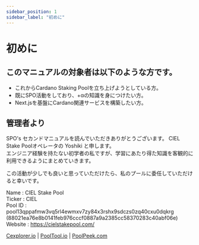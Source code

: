 ```yaml
---
sidebar_position: 1
sidebar_label: "初めに"
---
```


# 初めに

## このマニュアルの対象者は以下のような方です。
- これからCardano Staking Poolを立ち上げようとしている方。
- 既にSPO活動をしており、+αの知識を身につけたい方。
- Next.jsを基盤にCardano関連サービスを構築したい方。

## 管理者より
SPO's セカンドマニュアルを読んでいただきありがとうございます。
CIEL Stake Poolオペレータの Yoshiki と申します。  
エンジニア経験を持たない初学者の私ですが、学習にあたり得た知識を客観的に利用できるようにまとめていきます。

この活動が少しでも良いと思っていただけたら、私のプールに委任していただけると幸いです。

Name : CIEL Stake Pool  
Ticker : CIEL  
Pool ID : pool13qppafmw3vq5rl4ewmxv7zy84x3rshx9sdczs0zq40cxu0dqkrg  
(88021ea76e8b0141feb976cccf0887a9a2385cc58370283c40abf06e)  
Website : https://cielstakepool.com/

[Cexplorer.io](https://cexplorer.io/pool/pool13qppafmw3vq5rl4ewmxv7zy84x3rshx9sdczs0zq40cxu0dqkrg) | 
[PoolTool.io](https://pooltool.io/pool/88021ea76e8b0141feb976cccf0887a9a2385cc58370283c40abf06e/epochs) | 
[PoolPeek.com](https://poolpeek.com/pool/88021ea76e8b0141feb976cccf0887a9a2385cc58370283c40abf06e)
